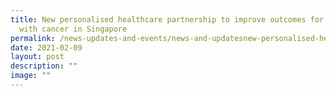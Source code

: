 ```yaml
---
title: New personalised healthcare partnership to improve outcomes for people
  with cancer in Singapore
permalink: /news-updates-and-events/news-and-updatesnew-personalised-healthcare-partnership-to-improve/
date: 2021-02-09
layout: post
description: ""
image: ""
---
```

